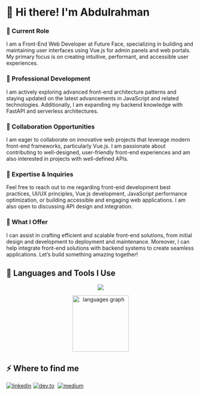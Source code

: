 
<h1>👋 Hi there! I'm Abdulrahman</h1>

<h3>🔭 Current Role</h3>

I am a Front-End Web Developer at Future Face, specializing in building and maintaining user interfaces using Vue.js for admin panels and web portals. My primary focus is on creating intuitive, performant, and accessible user experiences.

<h3>🌱 Professional Development</h3>

I am actively exploring advanced front-end architecture patterns and staying updated on the latest advancements in JavaScript and related technologies. Additionally, I am expanding my backend knowledge with FastAPI and serverless architectures.

<h3>👯 Collaboration Opportunities</h3>

I am eager to collaborate on innovative web projects that leverage modern front-end frameworks, particularly Vue.js. I am passionate about contributing to well-designed, user-friendly front-end experiences and am also interested in projects with well-defined APIs.

<h3>💬 Expertise & Inquiries</h3>

Feel free to reach out to me regarding front-end development best practices, UI/UX principles, Vue.js development, JavaScript performance optimization, or building accessible and engaging web applications. I am also open to discussing API design and integration.

<h3>🤖 What I Offer</h3>

I can assist in crafting efficient and scalable front-end solutions, from initial design and development to deployment and maintenance. Moreover, I can help integrate front-end solutions with backend systems to create seamless applications. Let’s build something amazing together!

<h2>🚀 Languages and Tools I Use</h2>
<p align="center">
  <a href="https://skillicons.dev">
    <img src="https://skillicons.dev/icons?i=html,css,sass,js,ts,tailwind,bootstrap,gulp,pug,webpack,babel,vite,react,vue,pinia,vuetify,firebase,nodejs,express,py,fastapi,mongodb,postman,git,github,figma,codepen,vscode,azure" />
  </a>
</p>
<div align="center">
  <img src="https://github-readme-stats.vercel.app/api/top-langs?username=Abdulrahman-Mashaal&locale=en&hide_title=false&layout=compact&card_width=320&langs_count=5&theme=dracula&hide_border=false&order=2" height="150" alt="languages graph"  />
</div>
<h2>⚡️ Where to find me</h2>
<p><a target="_blank" href="https://linkedin.com/in/abdulrahman-mashaal" style="display: inline-block;"><img src="https://img.shields.io/badge/linkedin-logo?style=for-the-badge&logo=linkedin&logoColor=white&color=%230a77b6" alt="linkedin" /></a><a target="_blank" href="https://dev.to/abdulrahman-mashaal" style="display: inline-block;margin-left:5px;"><img src="https://img.shields.io/badge/dev-to?style=for-the-badge&logo=dev-to&logoColor=white&color=black" alt="dev.to" /></a>
<a target="_blank" href="https://medium.com/@mashaal.dev" style="display: inline-block;margin-left:5px;"><img src="https://img.shields.io/badge/medium-logo?style=for-the-badge&logo=medium&logoColor=white&color=black" alt="medium" /></a></p>
